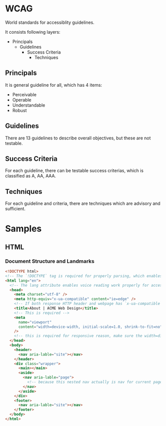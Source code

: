 # WCAG

World standards for accessiblity guidelines.

It consists following layers:

- Principals
  - Guidelines
    - Success Criteria
      - Techniques

## Principals

It is general guideline for all, which has 4 items:

- Perceivable
- Operable
- Understandable
- Robust

## Guidelines

There are 13 guidelines to describe overall objectives, but these are not testable.

## Success Criteria

For each guideline, there can be testable success criterias, which is classified as A, AA, AAA.

## Techniques

For each guideline and criteria, there are techniques which are advisory and sufficient.

# Samples

## HTML

### Document Structure and Landmarks

```html
<!DOCTYPE html>
<!-- The `!DOCTYPE` tag is required for properly parsing, which enables accessiblity tools to work. -->
<html lang="en">
  <!-- The lang attribute enables voice reading work properly for accessiblity tools. -->
  <head>
    <meta charset="utf-8" />
    <meta http-equiv="x-ua-compatible" content="ie=edge" />
    <!-- If both response HTTP header and webpage has `x-ua-compatible`, webpage take precedence, if the value is ie=edge means document mode is highest supported document mode of the browser. Document mode: Document Compatibility Mode, these are specific to IE browser, it will limit browser to specific IE Version if that browser is able to support-->
    <title>About | ACME Web Design</title>
    <!-- This is required -->
    <meta
      name="viewport"
      content="width=device-width, initial-scale=1.0, shrink-to-fit=no"
    />
    <!-- this is required for responsive reason, make sure the width=divice-width, and don't block user-scales. Also make sure use relative units for font-size, because this will allow user zoom in without ui cut offs. -->
  </head>
  <body>
    <header>
      <nav aria-lable="site"></nav>
    </header>
    <div class="wrapper">
      <main></main>
      <aside>
        <nav aria-lable="page">
          <!-- because this nested nav actually is nav for current page only, so we use aria-lable to defferentiate it -->
        </nav>
      </aside>
    </div>
    <footer>
      <nav aria-lable="site"></nav>
    </footer>
  </body>
</html>
```
